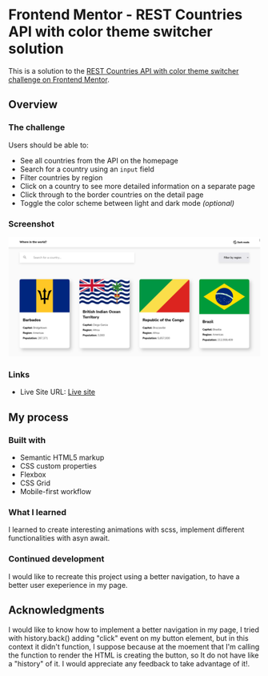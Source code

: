 # Frontend Mentor - REST Countries API with color theme switcher solution

This is a solution to the [REST Countries API with color theme switcher challenge on Frontend Mentor](https://www.frontendmentor.io/challenges/rest-countries-api-with-color-theme-switcher-5cacc469fec04111f7b848ca). 

## Overview

### The challenge

Users should be able to:

- See all countries from the API on the homepage
- Search for a country using an `input` field
- Filter countries by region
- Click on a country to see more detailed information on a separate page
- Click through to the border countries on the detail page
- Toggle the color scheme between light and dark mode _(optional)_

### Screenshot

![](./screenshot.png)

### Links

- Live Site URL: [Live site](https://country-mentorchallenge.netlify.app/index.html#home)

## My process

### Built with

- Semantic HTML5 markup
- CSS custom properties
- Flexbox
- CSS Grid
- Mobile-first workflow

### What I learned

I learned to create interesting animations with scss, implement different functionalities with asyn await.

### Continued development

I would like to recreate this project using a better navigation, to have a better user exeperience in my page.

## Acknowledgments

I would like to know how to implement a better navigation in my page, I tried with history.back() adding "click" event on my button element, but in this context it didn't function, I suppose because at the moement that I'm calling the function to render the HTML is creating the button, so It do not have like a "history" of it. I would appreciate any feedback to take advantage of it!.
